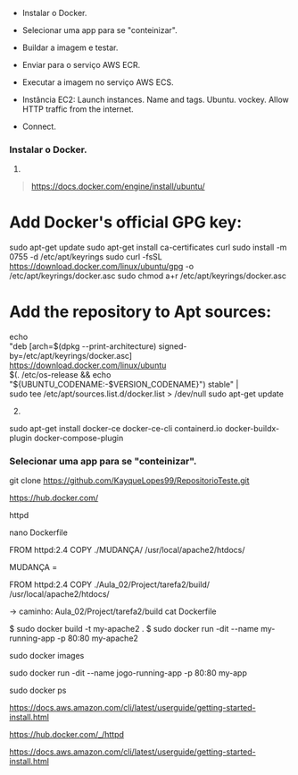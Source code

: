 - Instalar o Docker.
- Selecionar uma app para se "conteinizar".
- Buildar a imagem e testar.
- Enviar para o serviço AWS ECR.
- Executar a imagem no serviço AWS ECS.



- Instância EC2: 
Launch instances.
Name and tags.
Ubuntu.
vockey.
Allow HTTP traffic from the internet.
+ Connect.


### Instalar o Docker.
1.
> https://docs.docker.com/engine/install/ubuntu/
# Add Docker's official GPG key:
sudo apt-get update
sudo apt-get install ca-certificates curl
sudo install -m 0755 -d /etc/apt/keyrings
sudo curl -fsSL https://download.docker.com/linux/ubuntu/gpg -o /etc/apt/keyrings/docker.asc
sudo chmod a+r /etc/apt/keyrings/docker.asc

# Add the repository to Apt sources:
echo \
  "deb [arch=$(dpkg --print-architecture) signed-by=/etc/apt/keyrings/docker.asc] https://download.docker.com/linux/ubuntu \
  $(. /etc/os-release && echo "${UBUNTU_CODENAME:-$VERSION_CODENAME}") stable" | \
  sudo tee /etc/apt/sources.list.d/docker.list > /dev/null
sudo apt-get update

2.
sudo apt-get install docker-ce docker-ce-cli containerd.io docker-buildx-plugin docker-compose-plugin

### Selecionar uma app para se "conteinizar".
git clone https://github.com/KayqueLopes99/RepositorioTeste.git

https://hub.docker.com/

httpd

nano Dockerfile

FROM httpd:2.4
COPY ./MUDANÇA/ /usr/local/apache2/htdocs/

MUDANÇA = 

FROM httpd:2.4
COPY ./Aula_02/Project/tarefa2/build/ /usr/local/apache2/htdocs/

-> caminho: Aula_02/Project/tarefa2/build
cat Dockerfile

$ sudo docker build -t my-apache2 .
$ sudo docker run -dit --name my-running-app -p 80:80 my-apache2

sudo docker images

sudo docker run -dit --name jogo-running-app -p 80:80 my-app

sudo docker ps




https://docs.aws.amazon.com/cli/latest/userguide/getting-started-install.html

https://hub.docker.com/_/httpd

https://docs.aws.amazon.com/cli/latest/userguide/getting-started-install.html

